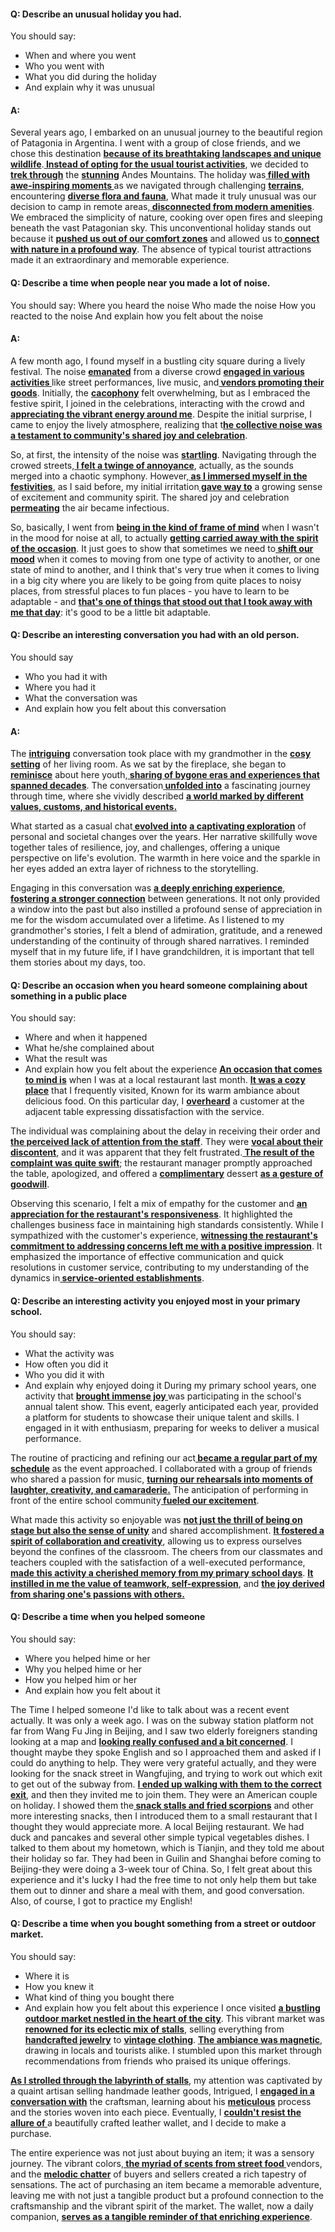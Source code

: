 #### Q: Describe an unusual holiday you had.
You should say:
- When and where you went
- Who you went with
- What you did during the holiday
- And explain why it was unusual
#### A: 
Several  years ago, I embarked on an unusual journey to the beautiful region of Patagonia in Argentina. I went with a group of close friends, and we chose this destination <b><u>because of its breathtaking landscapes and unique wildlife</u></b>.<b><u> Instead of opting for the usual tourist activities</u></b>, we decided to<b><u> trek through</u></b> the <b><u>stunning</u></b> Andes Mountains.
The holiday was<b><u> filled with awe-inspiring  moments </u></b>as we navigated through challenging <b><u>terrains</u></b>, encountering  <b><u>diverse flora and fauna</u></b>, What made it truly unusual was our decision to camp in remote areas,<b><u> disconnected from modern amenities</u></b>. We embraced the simplicity of nature, cooking over open fires and sleeping beneath the vast Patagonian sky.
This unconventional holiday stands out because it <b><u>pushed us out of our comfort zones</u></b> and allowed us to<b><u> connect with nature in a profound way</u></b>. The absence of typical tourist attractions made it an extraordinary and memorable experience. 


#### Q: Describe a time when people near you made a lot of noise.
You should say:
Where you heard the noise
Who made the noise
How you reacted to the noise
And explain how you felt about the noise

#### A:
A few month ago, I found myself in a bustling city square during a lively festival. The noise <b><u>emanated</u></b> from a diverse crowd <b><u>engaged in various activities </u></b>like street performances, live music, and<b><u> vendors promoting their goods</u></b>. Initially, the <b><u>cacophony</u></b> felt overwhelming, but as I embraced the festive spirit, I joined in the celebrations, interacting with the crowd and <b><u>appreciating the vibrant energy around me</u></b>. Despite the initial surprise, I came to enjoy the lively atmosphere, realizing that t<b><u>he collective noise was a testament to community's shared joy and celebration</u></b>.

So, at first, the intensity of the noise was <b><u>startling</u></b>. Navigating through the crowed streets,<b><u> I felt a twinge of annoyance</u></b>, actually, as the sounds merged into a chaotic symphony. However,<b><u> as I immersed myself in the festivities</u></b>, as I said before, my initial irritation<b><u> gave way to</u></b> a growing sense of excitement and community spirit. The shared joy and celebration <b><u>permeating</u></b> the air became infectious.

So, basically, I went from <b><u>being in the kind of frame of  mind</u></b> when I wasn't in the mood for noise at all, to actually <b><u>getting carried away with the spirit of the occasion</u></b>. It just goes to show that sometimes we need to<b><u> shift our mood</u></b> when it comes to moving from one type of activity to another, or one state of mind to another, and I think that's very true when it comes to living in a big city where you are likely to be going from quite places  to noisy places, from stressful places to fun places - you have to learn to be adaptable - and <b><u>that's one of things that stood out that I took away with me that day</u></b>: it's good to be a little bit adaptable.


#### Q: Describe an interesting conversation you had with an old person.
You should say
- Who you had it with
- Where you had it 
- What the conversation was
- And explain how you felt about this conversation

#### A:
The <b><u>intriguing</u></b> conversation took place with my grandmother in the <b><u>cosy setting</u></b> of her living room. As we sat by the fireplace, she began to <b><u>reminisce</u></b> about here youth,<b><u> sharing of bygone eras and experiences that spanned decades</u></b>. The conversation<b><u> unfolded into</u></b> a fascinating journey through time, where she vividly described <b><u>a world marked by different values, customs, and historical events.</u></b>

What started as a casual chat<b><u> evolved into</u></b> <b><u>a captivating exploration</u></b> of personal and societal changes over the years. Her narrative skillfully wove together tales of resilience, joy, and challenges, offering a unique perspective on life's evolution. The warmth in here voice and the sparkle in her eyes added an extra layer of richness to the storytelling.

Engaging in this conversation was <b><u>a deeply enriching experience</u></b>, <b><u>fostering a stronger connection</u></b> between generations. It not only provided a window into the past but also instilled a profound sense of appreciation in me for the wisdom accumulated over a lifetime. As I listened to my grandmother's stories, I felt a blend of admiration, gratitude, and a renewed understanding of the continuity of through shared narratives. I reminded myself that in my future life, if I have grandchildren, it is important that tell them stories about my days, too.

#### Q: Describe an occasion when you heard someone complaining about something in a public place
You should say:
- Where and when it happened
- What he/she complained about
- What the result was
- And explain how you felt about the experience
<b><u>An occasion that comes to mind is</u></b> when I was at a local restaurant last month. <b><u>It was a cozy place</u></b> that I frequently visited, Known for its warm ambiance about delicious food. On this particular day, I <b><u>overheard</u></b> a customer at the adjacent table expressing dissatisfaction with the service.

The individual was complaining about the  delay in receiving their order and <b><u>the perceived lack of attention from the staff</u></b>. They were <b><u>vocal about their discontent</u></b>, and it was apparent that they felt frustrated.<b><u> The result of the complaint was quite swift</u></b>; the restaurant manager promptly approached the table, apologized, and offered a <b><u>complimentary</u></b> dessert <b><u>as a gesture of goodwill</u></b>.

Observing this scenario, I felt a mix of empathy for the customer and <b><u>an appreciation for the restaurant's responsiveness</u></b>. It highlighted the challenges business face in maintaining high standards consistently. While I sympathized with the customer's experience, <b><u>witnessing the restaurant's commitment to addressing concerns left me with a positive impression</u></b>. It emphasized the importance of effective communication and quick resolutions in customer service, contributing to my understanding of the dynamics in<b><u> service-oriented establishments</u></b>.

#### Q: Describe an interesting activity you enjoyed most in your primary school.
You should say:
- What the activity was
- How often you did it
- Who you did it with
- And explain why enjoyed doing it
During my primary school years, one activity that <b><u>brought immense joy </u></b>was participating in the school's annual talent show. This event, eagerly anticipated each year, provided a platform for students to showcase their unique talent and skills. I engaged in it with enthusiasm, preparing for weeks to deliver a musical performance.

The routine of  practicing and refining our act<b><u> became a regular part of my schedule</u></b> as the event approached. I collaborated with a group of friends who shared a passion for music, <b><u>turning our rehearsals into moments of laughter, creativity, and camaraderie.</u></b> The anticipation of performing in front of the entire school community<b><u> fueled our excitement</u></b>.

What made this activity so enjoyable was <b><u>not just the thrill of being on stage but also the sense of unity</u></b> and shared accomplishment. <b><u>It fostered a spirit of collaboration and creativity</u></b>, allowing us to express ourselves beyond the confines of the classroom. The cheers from our classmates and teachers coupled with the satisfaction of a well-executed performance,<b><u> made this activity a cherished memory from my primary school days</u></b>. <b><u>It instilled in me the value of teamwork, self-expression</u></b>, and <b><u>the joy derived from sharing one's passions with others.</u></b>

#### Q: Describe a time when you helped someone
You should say:
- Where you helped hime or her
- Why you helped hime or her
- How you helped him or her
- And explain how you felt about it

The Time I helped someone I'd like to talk about was a recent event actually. It was only a week ago. I was on the subway station platform not far from Wang Fu Jing in Beijing, and I saw two elderly foreigners standing looking at a map and <b><u>looking really confused and a bit concerned</u></b>. I thought maybe they spoke English and so I approached them and asked if I could do anything to help. They were very grateful actually, and they were looking for the snack street in Wangfujing, and trying to work out which exit to get out of the subway from. <b><u>I ended up walking with them to the correct exit</u></b>, and then they invited me to join them. They were an American couple on holiday. I showed them the<b><u> snack stalls and fried scorpions</u></b> and other more interesting snacks, then I introduced them to a small restaurant that I thought they would appreciate more. A local Beijing restaurant. We had duck and pancakes and several other simple typical vegetables dishes. I talked to them about my hometown, which is Tianjin, and they told me about their holiday so far. They had been in Guilin and Shanghai before coming to Beijing-they were doing a 3-week tour of China. So, I felt great about this experience and it's lucky I had the free time to not only help them but take them out to dinner and share a meal with them, and good conversation. Also, of course, I got to practice my English!

#### Q: Describe a time when you bought something from a street or outdoor market.
You should say:
- Where it is 
- How you knew it
- What kind of thing you bought there
- And explain how you felt about this experience
I once visited <b><u>a bustling outdoor market nestled in the heart of the city</u></b>. This vibrant market was<b><u> renowned for its eclectic mix of stalls</u></b>, selling everything from <b><u>handcrafted jewelry</u></b> to <b><u>vintage clothing</u></b>. <b><u>The ambiance was magnetic</u></b>, drawing in locals and tourists alike. I stumbled upon this market through recommendations from friends who praised its unique offerings.

<b><u>As I strolled through the labyrinth of stalls</u></b>, my attention was captivated by a quaint artisan selling handmade leather goods, Intrigued, I <b><u>engaged in a conversation with</u></b> the craftsman, learning about his <b><u>meticulous</u></b> process and the stories woven into each piece. Eventually, I <b><u>couldn't resist the allure of </u></b>a beautifully crafted leather wallet, and I decide to make a purchase.

The entire experience was not just about buying an item; it was a sensory journey. The vibrant colors,<b><u> the myriad of scents from street food </u></b>vendors, and the <b><u>melodic chatter</u></b> of buyers and sellers created a rich tapestry of sensations. The act of purchasing an item became a memorable adventure, leaving me with not just a tangible product but a profound connection to the craftsmanship and the vibrant spirit of the market. The wallet, now a daily companion, <b><u>serves as a tangible reminder of that enriching experience</u></b>.


